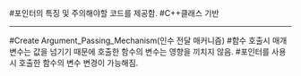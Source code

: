 #포인터의 특징 및 주의해야할 코드를 제공함.
#C++클래스 기반

<hr>
#Create Argument_Passing_Mechanism(인수 전달 매커니즘)
#함수 호출시 매개변수는 값을 넘기기 때문에 호출한 함수의 변수는 영향을 끼치지 않음.
#포인터를 사용시 호출한 함수의 변수 변경이 가능해짐.
